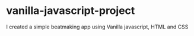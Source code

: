 # vanilla-javascript-project
I created a simple beatmaking app using Vanilla javascript, HTML and CSS 
